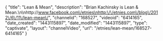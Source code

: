 {
    "title": "Lean & Mean",
    "description": "Brian Kachinsky is Lean & Mean.\n\nhttp:\/\/www.facebook.com\/etnies\nhttp:\/\/etnies.com\/blog\/2012\/6\/11\/lean-mean\/",
    "channelid": "168527",
    "videoid": "6414165",
    "date_created": "1443115897",
    "date_modified": "1443115897",
    "type": "captivate",
    "layout": "channelVideo",
    "url": "\/etnies\/lean-mean\/168527-6414165"
}